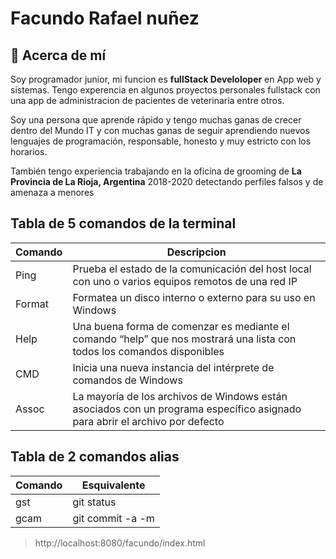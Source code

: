 
# Facundo Rafael nuñez

## 🚀 Acerca de mí

Soy programador junior, mi funcion es **fullStack Develoloper** en App web y sistemas. Tengo experencia en algunos proyectos personales fullstack con una app de administracion de pacientes de veterinaria entre otros.

Soy una persona que aprende rápido y tengo muchas ganas de crecer dentro del Mundo IT y con muchas ganas de seguir aprendiendo nuevos lenguajes de programación, responsable, honesto y muy estricto con los horarios.

También tengo experiencia trabajando en la oficina de grooming de **La Provincia de La Rioja, Argentina** 2018-2020 detectando perfiles falsos y de amenaza a menores

## Tabla de 5 comandos de la terminal

| Comando | Descripcion |
| ------ | ------ |
| Ping | Prueba el estado de la comunicación del host local con uno o varios equipos remotos de una red IP | 
| Format | Formatea un disco interno o externo para su uso en Windows | 
|Help | Una buena forma de comenzar es mediante el comando “help” que nos mostrará una lista con todos los comandos disponibles | 
| CMD |  Inicia una nueva instancia del intérprete de comandos de Windows | 
| Assoc | La mayoría de los archivos de Windows están asociados con un programa específico asignado para abrir el archivo por defecto | 

## Tabla de 2 comandos alias
| Comando | Esquivalente |
| ------ | ------ |
| gst | git status | 
| gcam | git commit -a -m | 

> http://localhost:8080/facundo/index.html


